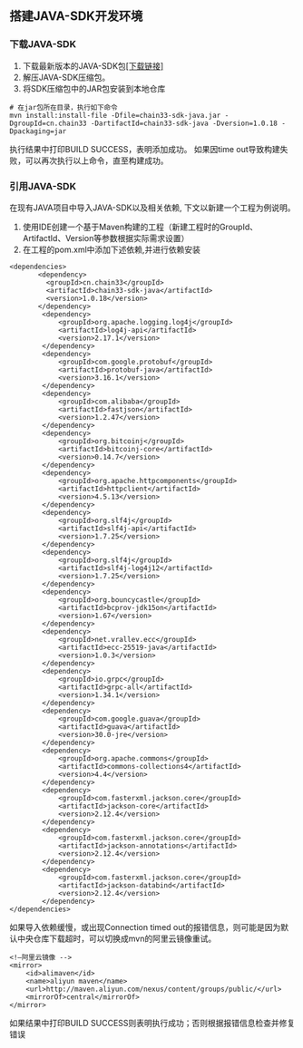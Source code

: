 ## 搭建JAVA-SDK开发环境
### 下载JAVA-SDK
1. 下载最新版本的JAVA-SDK包[[下载链接]](https://github.com/33cn/chain33-sdk-java/releases/download/1.0.18/chain33-sdk-java-1.0.18.zip)  
2. 解压JAVA-SDK压缩包。  
3. 将SDK压缩包中的JAR包安装到本地仓库  
```
# 在jar包所在目录，执行如下命令
mvn install:install-file -Dfile=chain33-sdk-java.jar -DgroupId=cn.chain33 -DartifactId=chain33-sdk-java -Dversion=1.0.18 -Dpackaging=jar
```
执行结果中打印BUILD SUCCESS，表明添加成功。
如果因time out导致构建失败，可以再次执行以上命令，直至构建成功。

### 引用JAVA-SDK
在现有JAVA项目中导入JAVA-SDK以及相关依赖, 下文以新建一个工程为例说明。

1. 使用IDE创建一个基于Maven构建的工程（新建工程时的GroupId、ArtifactId、Version等参数根据实际需求设置）  
2. 在工程的pom.xml中添加下述依赖,并进行依赖安装  
```
<dependencies>
       <dependency>
         <groupId>cn.chain33</groupId>
         <artifactId>chain33-sdk-java</artifactId>
         <version>1.0.18</version>
       </dependency>
        <dependency>
            <groupId>org.apache.logging.log4j</groupId>
            <artifactId>log4j-api</artifactId>
            <version>2.17.1</version>
        </dependency>
        <dependency>
            <groupId>com.google.protobuf</groupId>
            <artifactId>protobuf-java</artifactId>
            <version>3.16.1</version>
        </dependency>
        <dependency>
            <groupId>com.alibaba</groupId>
            <artifactId>fastjson</artifactId>
            <version>1.2.47</version>
        </dependency>
        <dependency>
            <groupId>org.bitcoinj</groupId>
            <artifactId>bitcoinj-core</artifactId>
            <version>0.14.7</version>
        </dependency>
        <dependency>
            <groupId>org.apache.httpcomponents</groupId>
            <artifactId>httpclient</artifactId>
            <version>4.5.13</version>
        </dependency>
        <dependency>
            <groupId>org.slf4j</groupId>
            <artifactId>slf4j-api</artifactId>
            <version>1.7.25</version>
        </dependency>
        <dependency>
            <groupId>org.slf4j</groupId>
            <artifactId>slf4j-log4j12</artifactId>
            <version>1.7.25</version>
        </dependency>
        <dependency>
            <groupId>org.bouncycastle</groupId>
            <artifactId>bcprov-jdk15on</artifactId>
            <version>1.67</version>
        </dependency>
        <dependency>
            <groupId>net.vrallev.ecc</groupId>
            <artifactId>ecc-25519-java</artifactId>
            <version>1.0.3</version>
        </dependency>
        <dependency>
            <groupId>io.grpc</groupId>
            <artifactId>grpc-all</artifactId>
            <version>1.34.1</version>
        </dependency>
        <dependency>
            <groupId>com.google.guava</groupId>
            <artifactId>guava</artifactId>
            <version>30.0-jre</version>
        </dependency>
        <dependency>
            <groupId>org.apache.commons</groupId>
            <artifactId>commons-collections4</artifactId>
            <version>4.4</version>
        </dependency>
        <dependency>
            <groupId>com.fasterxml.jackson.core</groupId>
            <artifactId>jackson-core</artifactId>
            <version>2.12.4</version>
        </dependency>
        <dependency>
            <groupId>com.fasterxml.jackson.core</groupId>
            <artifactId>jackson-annotations</artifactId>
            <version>2.12.4</version>
        </dependency>
        <dependency>
            <groupId>com.fasterxml.jackson.core</groupId>
            <artifactId>jackson-databind</artifactId>
            <version>2.12.4</version>
        </dependency>
</dependencies>
```
如果导入依赖缓慢，或出现Connection timed out的报错信息，则可能是因为默认中央仓库下载超时，可以切换成mvn的阿里云镜像重试。  
```
<!—阿里云镜像 -->
<mirror> 
    <id>alimaven</id> 
    <name>aliyun maven</name>
    <url>http://maven.aliyun.com/nexus/content/groups/public/</url> 
    <mirrorOf>central</mirrorOf>         
</mirror>
```
如果结果中打印BUILD SUCCESS则表明执行成功；否则根据报错信息检查并修复错误  